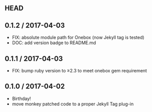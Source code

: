 ## HEAD

## 0.1.2 / 2017-04-03

  * FIX: absolute module path for Onebox (now Jekyll tag is tested)
  * DOC: add version badge to README.md

## 0.1.1 / 2017-04-03

  * FIX: bump ruby version to ≥2.3 to meet onebox gem requirement

## 0.1.0 / 2017-04-02

  * Birthday!
  * move monkey patched code to a proper Jekyll Tag plug-in
